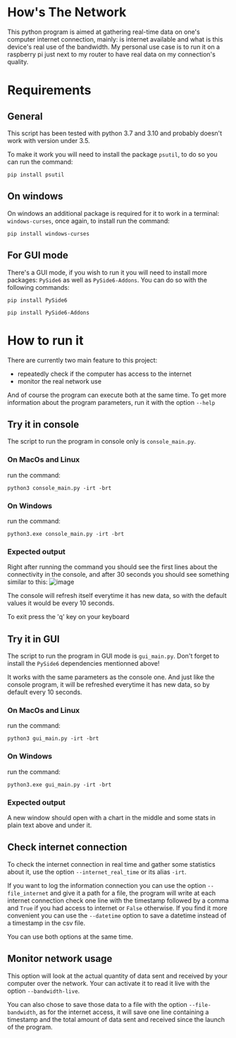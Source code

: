 # How's The Network
This python program is aimed at gathering real-time data on one's computer internet connection, mainly: is internet available and what is this device's real use of the bandwidth.
My personal use case is to run it on a raspberry pi just next to my router to have real data on my connection's quality.

# Requirements
## General
This script has been tested with python 3.7 and 3.10 and probably doesn't work with version under 3.5.

To make it work you will need to install the package `psutil`, to do so you can run the command:
```
pip install psutil
```

## On windows
On windows an additional package is required for it to work in a terminal: `windows-curses`, once again, to install run the command:
```
pip install windows-curses
```

## For GUI mode
There's a GUI mode, if you wish to run it you will need to install more packages: `PySide6` as well as `PySide6-Addons`. You can do so with the following commands:
```
pip install PySide6
```
```
pip install PySide6-Addons
```

# How to run it

There are currently two main feature to this project:
  - repeatedly check if the computer has access to the internet
  - monitor the real network use

And of course the program can execute both at the same time.
To get more information about the program parameters, run it with the option `--help`

## Try it in console

The script to run the program in console only is `console_main.py`.

### On MacOs and Linux
run the command:
```
python3 console_main.py -irt -brt
```
### On Windows
run the command:
```
python3.exe console_main.py -irt -brt
```
### Expected output

Right after running the command you should see the first lines about the connectivity in the console, and after 30 seconds you should see something similar to this:
![image](https://github.com/lesquoyb/HowsTheNetwork/assets/6374469/58482faa-ebd6-4773-add8-7b10e3d05fd6)

The console will refresh itself everytime it has new data, so with the default values it would be every 10 seconds.

To exit press the 'q' key on your keyboard

## Try it in GUI

The script to run the program in GUI mode is `gui_main.py`. Don't forget to install the `PySide6` dependencies mentionned above!

It works with the same parameters as the console one. And just like the console program, it will be refreshed everytime it has new data, so by default every 10 seconds.

### On MacOs and Linux
run the command:
```
python3 gui_main.py -irt -brt
```
### On Windows
run the command:
```
python3.exe gui_main.py -irt -brt
```
### Expected output

A new window should open with a chart in the middle and some stats in plain text above and under it.


## Check internet connection

To check the internet connection in real time and gather some statistics about it, use the option `--internet_real_time` or its alias `-irt`.

If you want to log the information connection you can use the option `--file_internet` and give it a path for a file, the program will write at each internet connection check one line 
with the timestamp followed by a comma and `True` if you had access to internet or `False` otherwise. If you find it more convenient you can use the `--datetime` option to save a
datetime instead of a timestamp in the csv file.

You can use both options at the same time.

## Monitor network usage

This option will look at the actual quantity of data sent and received by your computer over the network. Your can activate it to read it live with the option `--bandwidth-live`.

You can also chose to save those data to a file with the option `--file-bandwidth`, as for the internet access, it will save one line containing a timestamp and the total amount of
data sent and received since the launch of the program.



